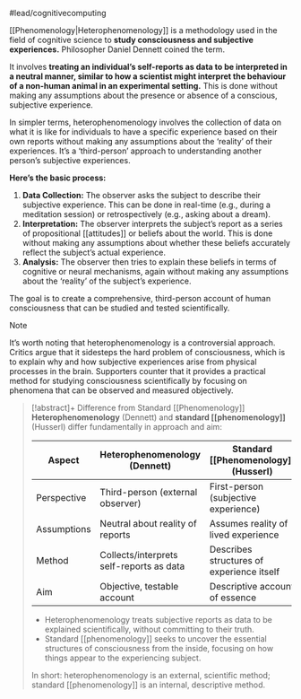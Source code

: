#lead/cognitivecomputing

[[Phenomenology|Heterophenomenology]] is a methodology used in the field of cognitive science to **study consciousness and subjective experiences.** Philosopher Daniel Dennett coined the term.

It involves **treating an individual’s self-reports as data to be interpreted in a neutral manner, similar to how a scientist might interpret the behaviour of a non-human animal in an experimental setting.** This is done without making any assumptions about the presence or absence of a conscious, subjective experience.

In simpler terms, heterophenomenology involves the collection of data on what it is like for individuals to have a specific experience based on their own reports without making any assumptions about the ‘reality’ of their experiences. It’s a ‘third-person’ approach to understanding another person’s subjective experiences.

**Here’s the basic process:**
1. **Data Collection:** The observer asks the subject to describe their subjective experience. This can be done in real-time (e.g., during a meditation session) or retrospectively (e.g., asking about a dream).
2. **Interpretation:** The observer interprets the subject’s report as a series of propositional [[attitudes]] or beliefs about the world. This is done without making any assumptions about whether these beliefs accurately reflect the subject’s actual experience.
3. **Analysis:** The observer then tries to explain these beliefs in terms of cognitive or neural mechanisms, again without making any assumptions about the ‘reality’ of the subject’s experience.

The goal is to create a comprehensive, third-person account of human consciousness that can be studied and tested scientifically.

> [!note]
> It’s worth noting that heterophenomenology is a controversial approach. Critics argue that it sidesteps the hard problem of consciousness, which is to explain why and how subjective experiences arise from physical processes in the brain. Supporters counter that it provides a practical method for studying consciousness scientifically by focusing on phenomena that can be observed and measured objectively.


> [!abstract]+ Difference from Standard [[Phenomenology]]
> **Heterophenomenology** (Dennett) and **standard [[phenomenology]]** (Husserl) differ fundamentally in approach and aim:
> 
> | Aspect                  | Heterophenomenology (Dennett)         | Standard [[Phenomenology]] (Husserl)         |
> |-------------------------|----------------------------------------|------------------------------------------|
> | Perspective             | Third-person (external observer)       | First-person (subjective experience)     |
> | Assumptions             | Neutral about reality of reports       | Assumes reality of lived experience      |
> | Method                  | Collects/interprets self-reports as data | Describes structures of experience itself|
> | Aim                     | Objective, testable account            | Descriptive account of essence           |
> 
> - Heterophenomenology treats subjective reports as data to be explained scientifically, without committing to their truth.
> - Standard [[phenomenology]] seeks to uncover the essential structures of consciousness from the inside, focusing on how things appear to the experiencing subject.
> 
> In short: heterophenomenology is an external, scientific method; standard [[phenomenology]] is an internal, descriptive method.